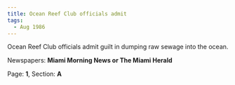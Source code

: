 ```yaml
---  
title: Ocean Reef Club officials admit  
tags:  
  - Aug 1986  
---  
```

  
Ocean Reef Club officials admit guilt in dumping raw sewage into the ocean.  
  
Newspapers: **Miami Morning News or The Miami Herald**  
  
Page: **1**, Section: **A** 
